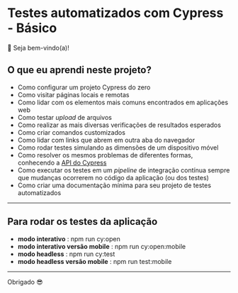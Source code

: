 # Testes automatizados com Cypress - Básico

👋 Seja bem-vindo(a)!

## O que eu aprendi neste projeto?

- Como configurar um projeto Cypress do zero
- Como visitar páginas locais e remotas
- Como lidar com os elementos mais comuns encontrados em aplicações web
- Como testar _upload_ de arquivos
- Como realizar as mais diversas verificações de resultados esperados
- Como criar comandos customizados
- Como lidar com links que abrem em outra aba do navegador
- Como rodar testes simulando as dimensões de um dispositivo móvel
- Como resolver os mesmos problemas de diferentes formas, conhecendo a [API do Cypress](https://docs.cypress.io/api/table-of-contents)
- Como executar os testes em um _pipeline_ de integração contínua sempre que mudanças ocorrerem no código da aplicação (ou dos testes)
- Como criar uma documentação mínima para seu projeto de testes automatizados

---

## Para rodar os testes da aplicação

- __modo interativo__ : npm run cy:open
- __modo interativo versão mobile__ : npm run cy:open:mobile
- __modo headless__ : npm run cy:test
- __modo headless versão mobile__ : npm run test:mobile 

---
Obrigado 😎